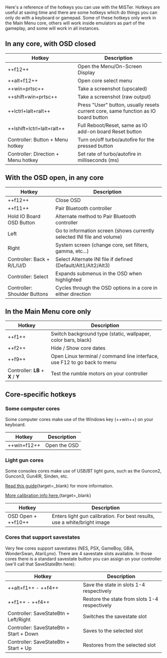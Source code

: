 Here's a reference of the hotkeys you can use with the MiSTer. Hotkeys are useful at saving time and there are some hotkeys which do things you can only do with a keyboard or gamepad. Some of these hotkeys only work in the Main Menu core, others will work inside emulators as part of the gameplay, and some will work in all instances.

## In any core, with OSD closed

| Hotkey                                    | Description                                                                        |
| ----------------------------------------- | ---------------------------------------------------------------------------------- |
| ++f12++                                   | Open the Menu/On-Screen Display                                                    |
| ++alt+f12++                               | Open core select menu                                                              |
| ++win+prtsc++                             | Take a screenshot (upscaled)                                                       |
| ++shift+win+prtsc++                       | Take a screenshot (raw output)                                                     |
| ++lctrl+lalt+ralt++                       | Press "User" button, usually resets current core, same function as IO board button |
| ++lshift+lctrl+lalt+ralt++                | Full Reboot/Reset, same as IO add-on board Reset button                            |
| Controller: Button + Menu hotkey          | Turn on/off turbo/autofire for the pressed button                                  |
| Controller: Direction + Menu hotkey       | Set rate of turbo/autofire in milliseconds (ms)                                    |

## With the OSD open, in any core

| Hotkey                       | Description                                                             |
| ---------------------------- | ----------------------------------------------------------------------- |
| ++f12++                      | Close OSD                                                               |
| ++f11++                      | Pair Bluetooth controller                                               |
| Hold IO Board OSD Button     | Alternate method to Pair Bluetooth controller                           |
| Left                         | Go to information screen (shows currently selected INI file and volume) |
| Right                        | System screen (change core, set filters, gamma, etc...)                 |
| Controller: Back + R/L/U/D   | Select Alternate INI file if defined (Default/Alt1/Alt2/Alt3)           |
| Controller: Select           | Expands submenus in the OSD when highlighted                            |
| Controller: Shoulder Buttons | Cycles through the OSD options in a core in either direction            |

## In the Main Menu core only

| Hotkey                             | Description                                                              |
| ---------------------------------- | ------------------------------------------------------------------------ |
| ++f1++                             | Switch background type (static, wallpaper, color bars, black)            |
| ++f2++                             | Hide / Show core dates                                                   |
| ++f9++                             | Open Linux terminal / command line interface, use F12 to go back to menu |
| Controller: **LB** + **X** / **Y** | Test the rumble motors on your controller                                |

## Core-specific hotkeys

### Some computer cores

Some computer cores make use of the Windows key (++win++) on your keyboard.

| Hotkey      | Description  |
| ----------- | ------------ |
| ++win+f12++ | Open the OSD |

### Light gun cores

Some consoles cores make use of USB/BT light guns, such as the Guncon2, Guncon3, Gun4IR, Sinden, etc.

[Read this guide](./faq.md){target=_blank} for more information.

[More calibration info here.](https://github.com/NolanNicholson/GunCon2-MiSTer?tab=readme-ov-file#calibration-instructions){target=_blank}

| Hotkey             | Description                                                              |
| ------------------ | ------------------------------------------------------------------------ |
| OSD Open + ++f10++ | Enters light gun calibration. For best results, use a white/bright image |

### Cores that support savestates

Very few cores support savestates (NES, PSX, GameBoy, GBA, WonderSwan, AtariLynx). There are 4 savestate slots available. In those cores there is a standard savestate button you can assign on your controller (we'll call that SaveStateBtn here):

| Hotkey                                  | Description                                   |
| --------------------------------------- | --------------------------------------------- |
| ++alt+f1++ - ++f4++                     | Save the state in slots 1-4 respectively      | 
| ++f1++ - ++f4++                         | Restore the state from slots 1-4 respectively |
| Controller: SaveStateBtn + Left/Right   | Switches the savestate slot                   |
| Controller: SaveStateBtn + Start + Down | Saves to the selected slot                    |
| Controller: SaveStateBtn + Start + Up   | Restores from the selected slot               |
